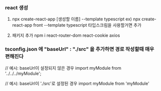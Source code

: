 ### react 생성
1. npx create-react-app [생성할 이름] --template typescript
ex) npx create-react-app front --template typescript 타입스크림을 사용할거면 추가

2. 패키지 추가
npm i react-router-dom react-cookie axios


### tsconfig.json 에 "baseUrl" : "./src" 을 추가하면 경로 작성할때 매우 편해진다 

// 예시: baseUrl이 설정되지 않은 경우
import myModule from '../../../myModule';

// 예시: baseUrl이 './src'로 설정된 경우
import myModule from 'myModule'